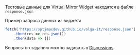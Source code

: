 Тестовые данные для Virtual Mirror Widget находятся в файле `response.json`

Пример запроса данных из виджета
```javascript
fetch('https://optimaxdev.github.io/volga-it/response.json')
    .then(res => res.json())
    .then(data => {})
```

Вопросы по заданию можно задавать в [Discussions](https://github.com/optimaxdev/volga-it/discussions)